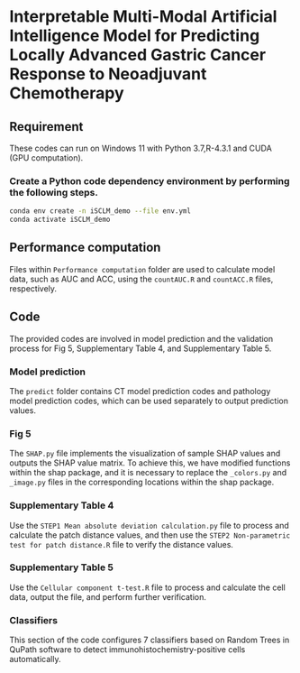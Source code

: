 # Interpretable Multi-Modal Artificial Intelligence Model for Predicting Locally Advanced Gastric Cancer Response to Neoadjuvant Chemotherapy

## Requirement
These codes can run on Windows 11 with Python 3.7,R-4.3.1 and CUDA (GPU computation).

### Create a Python code dependency environment by performing the following steps.
```bash
conda env create -n iSCLM_demo --file env.yml
conda activate iSCLM_demo
```

## Performance computation
Files within `Performance computation` folder are used to calculate model data, such as AUC and ACC, using the `countAUC.R` and `countACC.R` files, respectively.

## Code
The provided codes are involved in model prediction and the validation process for Fig 5, Supplementary Table 4, and Supplementary Table 5.

### Model prediction
The `predict` folder contains CT model prediction codes and pathology model prediction codes, which can be used separately to output prediction values.

### Fig 5
The `SHAP.py` file implements the visualization of sample SHAP values and outputs the SHAP value matrix. To achieve this, we have modified functions within the shap package, and it is necessary to replace the `_colors.py` and `_image.py` files in the corresponding locations within the shap package.

### Supplementary Table 4
Use the `STEP1 Mean absolute deviation calculation.py` file to process and calculate the patch distance values, and then use the `STEP2 Non-parametric test for patch distance.R` file to verify the distance values.

### Supplementary Table 5
Use the `Cellular component t-test.R` file to process and calculate the cell data, output the file, and perform further verification.

### Classifiers
This section of the code configures 7 classifiers based on Random Trees in QuPath software to detect immunohistochemistry-positive cells automatically.
